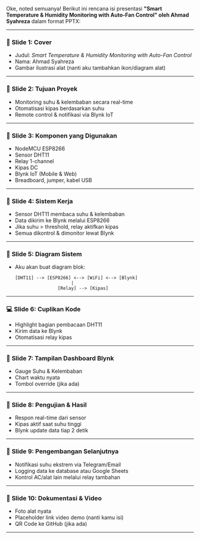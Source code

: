 Oke, noted semuanya! Berikut ini rencana isi presentasi **"Smart Temperature & Humidity Monitoring with Auto-Fan Control" oleh Ahmad Syahreza** dalam format PPTX:

---

### 🧾 **Slide 1: Cover**
- Judul: *Smart Temperature & Humidity Monitoring with Auto-Fan Control*
- Nama: Ahmad Syahreza
- Gambar ilustrasi alat (nanti aku tambahkan ikon/diagram alat)

---

### 🎯 **Slide 2: Tujuan Proyek**
- Monitoring suhu & kelembaban secara real-time
- Otomatisasi kipas berdasarkan suhu
- Remote control & notifikasi via Blynk IoT

---

### 🧰 **Slide 3: Komponen yang Digunakan**
- NodeMCU ESP8266
- Sensor DHT11
- Relay 1-channel
- Kipas DC
- Blynk IoT (Mobile & Web)
- Breadboard, jumper, kabel USB

---

### 🧠 **Slide 4: Sistem Kerja**
- Sensor DHT11 membaca suhu & kelembaban
- Data dikirim ke Blynk melalui ESP8266
- Jika suhu > threshold, relay aktifkan kipas
- Semua dikontrol & dimonitor lewat Blynk

---

### 🔧 **Slide 5: Diagram Sistem**
- Aku akan buat diagram blok:
  ```
  [DHT11] --> [ESP8266] <--> [WiFi] <--> [Blynk]
                       |
                  [Relay] --> [Kipas]
  ```

---

### 💻 **Slide 6: Cuplikan Kode**
- Highlight bagian pembacaan DHT11
- Kirim data ke Blynk
- Otomatisasi relay kipas

---

### 📱 **Slide 7: Tampilan Dashboard Blynk**
- Gauge Suhu & Kelembaban
- Chart waktu nyata
- Tombol override (jika ada)

---

### 🧪 **Slide 8: Pengujian & Hasil**
- Respon real-time dari sensor
- Kipas aktif saat suhu tinggi
- Blynk update data tiap 2 detik

---

### 🚀 **Slide 9: Pengembangan Selanjutnya**
- Notifikasi suhu ekstrem via Telegram/Email
- Logging data ke database atau Google Sheets
- Kontrol AC/alat lain melalui relay tambahan

---

### 📸 **Slide 10: Dokumentasi & Video**
- Foto alat nyata
- Placeholder link video demo (nanti kamu isi)
- QR Code ke GitHub (jika ada)

---

